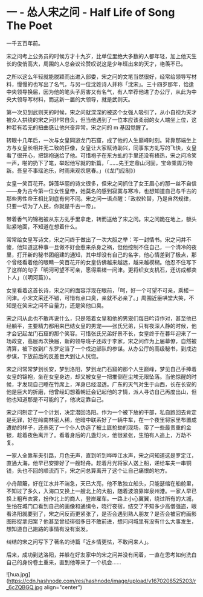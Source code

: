 # 一 - 怂人宋之问 - Half Life of Song The Poet

一千五百年前。

宋之问考上公务员的时候方才十九岁，比单位里绝大多数的人都年轻，加上他天生长的俊俏高大，周围的人总会议论赞叹说这是少年班出来的天才，艳羡不已。

之所以这么年轻就能脱颖而出进入部委，宋之问的文笔当然很好，经常给领导写材料，慢慢的也写出了名气，与另一位沈姓诗人并称「沈宋」。三十四岁那年，恰逢中央领导换届，因为他的笔头子厉害又有名气，有人举荐他进了办公厅，从此为中央大领导写材料，而这新一届的大领导，就是武则天。

第一次见到武则天的时候，宋之问就深深的被这个女强人吸引了，从小自视为天才被众人拱绕的宋之问非常自负，但当他遇到了一位本应该柔弱的女人端坐上位，这种若有若无的扭曲感让他兴奋异常。宋之问的 m 基因觉醒了。

转眼十几年后，一次与女皇同游龙门石窟，成了他的人生巅峰时刻。背靠那端坐上方与女皇长相并无二致的巨像，女皇让大家赋诗助兴，同事东方虬写的飞快，女皇看了很开心，把锦袍送给了他。可惜袍子在东方虬的手里还没有捂热，宋之问冷笑一声，啪的扔下了笔，举起他写就的新篇，「……先王定鼎山河固，宝命乘周万物新。吾皇不事瑶池乐，时雨来观农扈春。」（《龙门应制》）

女皇一笑百花开。辞藻华丽的诗文很多，但宋之问抓住了女王眉心的那一丝不自信——身为古今第一位女性皇帝，她莫名的感到寂寞与寒冷，也想知道自己与千古的那些男性帝王相比到底有何不同。宋之问一语点醒：「政权轮替，乃是自然规律，只要一切为了人民，你就是千古一帝」。

带着香气的锦袍被从东方虬手里拿走，转而送给了宋之问。宋之问跪在地上，额头贴紧地面，不知道在想着什么。

常常给女皇写诗文，宋之问终于做出了一次大胆之举：写一封情书。宋之问并不傻，他知道这种事一旦做不好会惹来杀身之祸，但他控制不住自己，一个清冷的夜里，打开新的秘书团组建的通知，其中却没有自己的名字，他心情差到了极点，那个曾经看着他的眼睛一笑百花开的女皇仿佛越来越远，越来越模糊。他忍不住写下了这样的句子「明河可望不可亲，愿得乘槎一问津。更将织女支机石，还访成都卖卜人」（《明河篇》）。

女皇看着这首长诗，宋之问的面容浮现在眼前，「呵，好一个可望不可亲，乘槎一问津。小宋文采还不错，可惜有点口臭，亲就不必亲了。」周围近臣哄堂大笑，不知是在笑宋之问不自量力，还是笑他口臭。

宋之问从此也不敢再说什么，只是陪着女皇和他的男宠们每日吟诗作对，甚至他已经躺平，主要精力都用来巴结女皇的男宠——张氏兄弟，只有夜深人静的时候，他才会记起龙门石窟的那个笑容。可惜张氏兄弟好景不长，女皇终于在暮年迎来了一场政变，高层再次换届，新的领导班子还政于李家，宋之问作为上届幕僚，自然被清算，被下放到广东罗定当了一个戍边部队的参谋。从办公厅的高级秘书，到戍边参谋，下放前后的反差巨大到让人恍惚。

宋之问常常梦到长安，梦到洛阳，梦到龙门石窟的那个人生巅峰，梦见自己手捧着女皇的锦袍，坐在女皇身边，却又被女皇一把推倒在尘埃无限坠落。当他惊醒的时候，才发现自己睡在竹席上，浑身已经湿透。广东的天气对生于山西，长在长安的他是巨大的折磨，他曾经幻想着朝廷会记起他的才情，派人寻访自己再度出山，但他也知道那是不可能的了，他决定靠自己。

宋之问制定了一个计划，决定潜回洛阳。作为一个被下放的干部，私自跑回去肯定是死罪，好在岭南林密人稀，他暗中联系好了一辆牛车，在一个夜里将家里布置成遭劫的样子，还杀死了一个仆人伪造了被土匪抢劫的现场，带了一些最贵重的金银，趁着夜色离开了。看着身后的几盏灯火，他很紧张，生怕有人追上，万劫不复。

一家人全靠车夫引路，月色无声，直到听到哗哗江水声，宋之问知道这是罗定江，直通大海，他早已安排好了一艘轻舟。趁着月光将家人送上船，递给车夫一串铜钱，头也不回的顺流而下，宋之问总算离开了这个让自己痛恨的地方。

小舟颠簸，好在江水并不湍急，天已大亮，他不敢独立船头，只能瑟缩在船舱里，不知过了多久，入海口又换上一艘北上的大船，随着波浪靠岸泉州港。一家人早已换上粗布衣裳，扮作北上的商人，登岸雇车。一路上小心翼翼，绕过所有的大城，生怕在城门口看到自己的画像和通缉令，晓行夜宿，结交了不知多少高僧强盗，眼看洛阳就要到了，宋之问反而更紧张了，是否会遇到熟人朋友？是否会被官府画影图形捉拿归案？他甚至曾经徘徊多日不敢前进，想问问城里有没有什么大事发生，想知道自己跑路的事情有没有案发。

纠结的宋之问写下了著名的诗篇「近乡情更怯，不敢问来人」。

后来，成功到达洛阳，并躲在好友家中的宋之问并没有闲着，一直在思考如何洗白自己的身份卷土重来，直到他等来了一个机会…… 


![hua.jpg](https://cdn.hashnode.com/res/hashnode/image/upload/v1670208525203/r_6cZQBGQ.jpg align="center")
